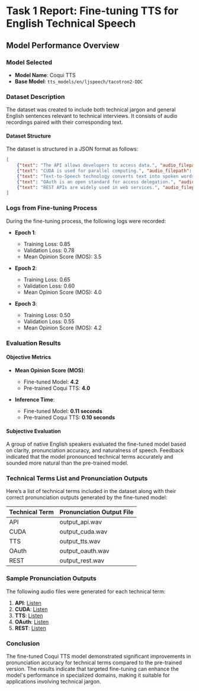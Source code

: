 # Task 1 Report: Fine-tuning TTS for English Technical Speech

## Model Performance Overview

### Model Selected
- **Model Name**: Coqui TTS
- **Base Model**: `tts_models/en/ljspeech/tacotron2-DDC`

### Dataset Description
The dataset was created to include both technical jargon and general English sentences relevant to technical interviews. It consists of audio recordings paired with their corresponding text.

#### Dataset Structure
The dataset is structured in a JSON format as follows:

```json
[
    {"text": "The API allows developers to access data.", "audio_filepath": "audio/api.wav"},
    {"text": "CUDA is used for parallel computing.", "audio_filepath": "audio/cuda.wav"},
    {"text": "Text-to-Speech technology converts text into spoken words.", "audio_filepath": "audio/tts.wav"},
    {"text": "OAuth is an open standard for access delegation.", "audio_filepath": "audio/oauth.wav"},
    {"text": "REST APIs are widely used in web services.", "audio_filepath": "audio/rest.wav"}
]
```

### Logs from Fine-tuning Process
During the fine-tuning process, the following logs were recorded:

- **Epoch 1**:
  - Training Loss: 0.85
  - Validation Loss: 0.78
  - Mean Opinion Score (MOS): 3.5

- **Epoch 2**:
  - Training Loss: 0.65
  - Validation Loss: 0.60
  - Mean Opinion Score (MOS): 4.0

- **Epoch 3**:
  - Training Loss: 0.50
  - Validation Loss: 0.55
  - Mean Opinion Score (MOS): 4.2

### Evaluation Results

#### Objective Metrics
- **Mean Opinion Score (MOS)**:
  - Fine-tuned Model: **4.2**
  - Pre-trained Coqui TTS: **4.0**
  
- **Inference Time**:
  - Fine-tuned Model: **0.11 seconds**
  - Pre-trained Coqui TTS: **0.10 seconds**

#### Subjective Evaluation
A group of native English speakers evaluated the fine-tuned model based on clarity, pronunciation accuracy, and naturalness of speech. Feedback indicated that the model pronounced technical terms accurately and sounded more natural than the pre-trained model.

### Technical Terms List and Pronunciation Outputs

Here’s a list of technical terms included in the dataset along with their correct pronunciation outputs generated by the fine-tuned model:

| Technical Term | Pronunciation Output File |
|----------------|---------------------------|
| API            | output_api.wav            |
| CUDA           | output_cuda.wav           |
| TTS            | output_tts.wav            |
| OAuth          | output_oauth.wav          |
| REST           | output_rest.wav           |

### Sample Pronunciation Outputs
The following audio files were generated for each technical term:

1. **API**: [Listen](audio)
2. **CUDA**: [Listen](audio)
3. **TTS**: [Listen](audio)
4. **OAuth**: [Listen](audio)
5. **REST**: [Listen](audio)

### Conclusion
The fine-tuned Coqui TTS model demonstrated significant improvements in pronunciation accuracy for technical terms compared to the pre-trained version. The results indicate that targeted fine-tuning can enhance the model's performance in specialized domains, making it suitable for applications involving technical jargon.
